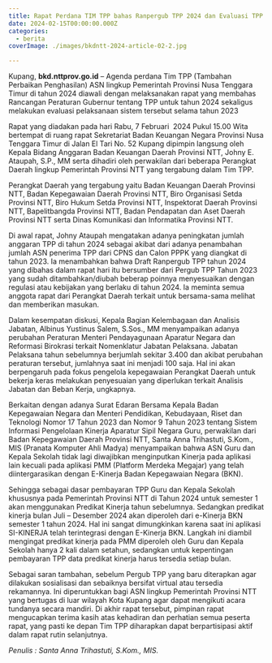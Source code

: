 ```yaml
---
title: Rapat Perdana TIM TPP bahas Ranpergub TPP 2024 dan Evaluasi TPP 2023
date: 2024-02-15T00:00:00.000Z
categories:
  - berita
coverImage: ./images/bkdntt-2024-article-02-2.jpg

---
```


Kupang, **bkd.nttprov.go.id** – Agenda perdana Tim TPP (Tambahan Perbaikan Penghasilan) ASN lingkup Pemerintah Provinsi Nusa Tenggara Timur di tahun 2024 diawali dengan melaksanakan rapat yang membahas Rancangan Peraturan Gubernur tentang TPP untuk tahun 2024 sekaligus melakukan evaluasi pelaksanaan sistem tersebut selama tahun 2023

Rapat yang diadakan pada hari Rabu, 7 Februari  2024 Pukul 15.00 Wita bertempat di ruang rapat Sekretariat Badan Keuangan Negara Provinsi Nusa Tenggara Timur di Jalan El Tari No. 52 Kupang dipimpin langsung oleh Kepala Bidang Anggaran Badan Keuangan Daerah Provinsi NTT, Johny E. Ataupah, S.P., MM serta dihadiri oleh perwakilan dari beberapa Perangkat Daerah lingkup Pemerintah Provinsi NTT yang tergabung dalam Tim TPP.

Perangkat Daerah yang tergabung yaitu Badan Keuangan Daerah Provinsi NTT, Badan Kepegawaian Daerah Provinsi NTT, Biro Organisasi Setda Provinsi NTT, Biro Hukum Setda Provinsi NTT, Inspektorat Daerah Provinsi NTT, Bapelitbangda Provinsi NTT, Badan Pendapatan dan Aset Daerah Provinsi NTT serta Dinas Komunikasi dan Informatika Provinsi NTT.

Di awal rapat, Johny Ataupah mengatakan adanya peningkatan jumlah anggaran TPP di tahun 2024 sebagai akibat dari adanya penambahan jumlah ASN penerima TPP dari CPNS dan Calon PPPK yang diangkat di tahun 2023. Ia menambahkan bahwa Draft Ranpergub TPP tahun 2024 yang dibahas dalam rapat hari itu bersumber dari Pergub TPP Tahun 2023 yang sudah ditambahkan/diubah beberap poinnya menyesuaikan dengan regulasi atau kebijakan yang berlaku di tahun 2024. Ia meminta semua anggota rapat dari Perangkat Daerah terkait untuk bersama-sama melihat dan memberikan masukan.

Dalam kesempatan diskusi, Kepala Bagian Kelembagaan dan Analisis Jabatan, Albinus Yustinus Salem, S.Sos., MM menyampaikan adanya perubahan Peraturan Menteri Pendayagunaan Aparatur Negara dan Reformasi Birokrasi terkait Nomenklatur Jabatan Pelaksana. Jabatan Pelaksana tahun sebelumnya berjumlah sekitar 3.400 dan akibat perubahan peraturan tersebut, jumlahnya saat ini menjadi 100 saja. Hal ini akan berpengaruh pada fokus pengelola kepegawaian Perangkat Daerah untuk bekerja keras melakukan penyesuaian yang diperlukan terkait Analisis Jabatan dan Beban Kerja, ungkapnya.

Berkaitan dengan adanya Surat Edaran Bersama Kepala Badan Kepegawaian Negara dan Menteri Pendidikan, Kebudayaan, Riset dan Teknologi Nomor 17 Tahun 2023 dan Nomor 9 Tahun 2023 tentang Sistem Informasi Pengelolaan Kinerja Aparatur Sipil Negara Guru, perwakilan dari Badan Kepegawaian Daerah Provinsi NTT, Santa Anna Trihastuti, S.Kom., MIS (Pranata Komputer Ahli Madya) menyampaikan bahwa ASN Guru dan Kepala Sekolah tidak lagi diwajibkan menginputkan Kinerja pada aplikasi lain kecuali pada aplikasi PMM (Platform Merdeka Megajar) yang telah diintergarasikan dengan E-Kinerja Badan Kepegawaian Negara (BKN).

Sehingga sebagai dasar pembayaran TPP Guru dan Kepala Sekolah khususnya pada Pemerintah Provinsi NTT di Tahun 2024 untuk semester 1 akan menggunakan Predikat Kinerja tahun sebelumnya. Sedangkan predikat kinerja bulan Juli – Desember 2024 akan diperoleh dari e-Kinerja BKN semester 1 tahun 2024. Hal ini sangat dimungkinkan karena saat ini aplikasi SI-KINERJA telah terintegrasi dengan E-Kinerja BKN. Langkah ini diambil mengingat predikat kinerja pada PMM diperoleh oleh Guru dan Kepala Sekolah hanya 2 kali dalam setahun, sedangkan untuk kepentingan pembayaran TPP data predikat kinerja harus tersedia setiap bulan.

Sebagai saran tambahan, sebelum Pergub TPP yang baru diterapkan agar dilakukan sosialisasi dan sebaiknya bersifat virtual atau tersedia rekamannya. Ini diperuntukkan bagi ASN lingkup Pemerintah Provinsi NTT yang bertugas di luar wilayah Kota Kupang agar dapat mengikuti acara tundanya secara mandiri. Di akhir rapat tersebut, pimpinan rapat mengucapkan terima kasih atas kehadiran dan perhatian semua peserta rapat, yang pasti ke depan Tim TPP diharapkan dapat berpartisipasi aktif dalam rapat rutin selanjutnya.

*Penulis : Santa Anna Trihastuti, S.Kom., MIS.*
